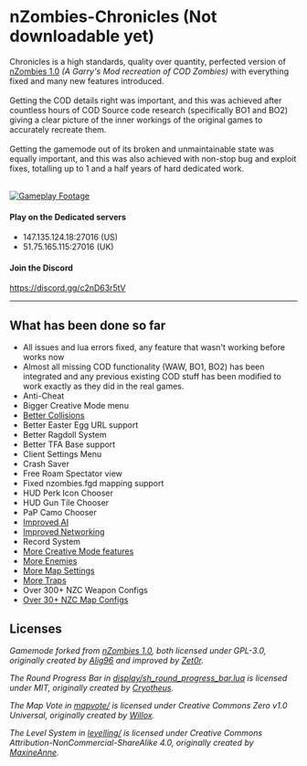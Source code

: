 # nZombies-Chronicles (Not downloadable yet)

Chronicles is a high standards, quality over quantity, perfected version of [nZombies 1.0](https://github.com/Zet0rz/nzombies) _(A Garry's Mod recreation of COD Zombies)_ with everything fixed and many new features introduced.
<br></br>
Getting the COD details right was important, and this was achieved after countless hours of COD Source code research (specifically BO1 and BO2) giving a clear picture of the inner workings of the original games to accurately recreate them.
<br></br>
Getting the gamemode out of its broken and unmaintainable state was equally important, and this was also achieved with non-stop bug and exploit fixes, totalling up to 1 and a half years of hard dedicated work.
<br></br>

[![Gameplay Footage](https://i.imgur.com/D7GuaAR.jpg)](https://www.youtube.com/watch?v=9p8snS73tJ0&t=7s)  

#### Play on the Dedicated servers
* 147.135.124.18:27016 (US)
* 51.75.165.115:27016 (UK)

#### Join the Discord
https://discord.gg/c2nD63r5tV
___

## What has been done so far
* All issues and lua errors fixed, any feature that wasn't working before works now
* Almost all missing COD functionality (WAW, BO1, BO2) has been integrated and any previous existing COD stuff has been modified to work exactly as they did in the real games.
* Anti-Cheat
* Bigger Creative Mode menu
* [Better Collisions](https://github.com/Ethorbit/nZombies-Chronicles/blob/master-workshop/Info/BETTERCOLLISIONS.md) 
* Better Easter Egg URL support
* Better Ragdoll System
* Better TFA Base support
* Client Settings Menu
* Crash Saver
* Free Roam Spectator view
* Fixed nzombies.fgd mapping support
* HUD Perk Icon Chooser
* HUD Gun Tile Chooser
* PaP Camo Chooser
* [Improved AI](https://github.com/Ethorbit/nZombies-Chronicles/blob/master-workshop/Info/IMPROVEDAI.md)
* [Improved Networking](https://github.com/Ethorbit/nZombies-Chronicles/blob/master-workshop/Info/IMPROVEDNETWORKING.md)
* Record System
* [More Creative Mode features](https://github.com/Ethorbit/nZombies-Chronicles/blob/master-workshop/Info/New%20Creative%20Mode%20Stuff/README.md) 
* [More Enemies](https://github.com/Ethorbit/nZombies-Chronicles/tree/master-workshop/Info/New%20Enemies)
* [More Map Settings](https://github.com/Ethorbit/nZombies-Chronicles/blob/master-workshop/Info/New%20Creative%20Mode%20Stuff/Map%20Settings/README.md)
* [More Traps](https://github.com/Ethorbit/nZombies-Chronicles/blob/master-workshop/Info/New%20Creative%20Mode%20Stuff/Traps/README.md)   
* Over 300+ NZC Weapon Configs
* [Over 30+ NZC Map Configs](https://github.com/Ethorbit/nZombies-Chronicles/wiki/List-Of-All-Configured-Maps)


## Licenses
_Gamemode forked from [nZombies 1.0](https://github.com/Zet0rz/nzombies), both licensed under GPL-3.0, originally created by [Alig96](https://github.com/Alig96) and improved by [Zet0r](https://github.com/Zet0rz)._

_The Round Progress Bar in [display/sh_round_progress_bar.lua](https://github.com/Ethorbit/nZombies-Chronicles/blob/master-workshop/gamemodes/nzombies/gamemode/display/sh_round_progress_bar.lua) is licensed under MIT, originally created by [Cryotheus](https://github.com/Cryotheus/)._

_The Map Vote in [mapvote/](https://github.com/Ethorbit/nZombies-Chronicles/blob/master-workshop/gamemodes/nzombies/gamemode/mapvote/) is licensed under Creative Commons Zero v1.0 Universal, originally created by [Willox](https://github.com/willox)._

_The Level System in [levelling/](https://github.com/Ethorbit/nZombies-Chronicles/blob/master-workshop/gamemodes/nzombies/gamemode/levelling/) is licensed under Creative Commons Attribution-NonCommercial-ShareAlike 4.0, originally created by [MaxineAnne](https://github.com/MaxineAnne)._

